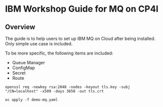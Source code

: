 # IBM Workshop Guide for **MQ on CP4I**

## Overview  

<!--- cSpell:ignore gitorg YAMLs -->

The guide is to help users to set up IBM MQ on Cloud after being installed. Only simple use case is included.

To be more specific, the following items are included:

-   Queue Manager
-   ConfigMap
-   Secret
-   Route

```
openssl req -newkey rsa:2048 -nodes -keyout tls.key -subj "/CN=localhost" -x509 -days 3650 -out tls.crt
```

```
oc apply -f demo-mq.yaml
```

